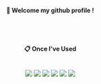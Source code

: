 <div align="center">
  
####  :wave: Welcome my github profile !

  
 <br/>
 <br/>
  
####  :clipboard: Once I've Used 
  <br/>
  
  <img src="https://img.shields.io/badge/c++-00599C?style=for-the-badge&logo=c%2B%2B&logoColor=white">
  <img src="https://img.shields.io/badge/JAVA-007396?style=for-the-badge&logo=Java&logoColor=white">
  <img src="https://img.shields.io/badge/flutter-02569B?style=for-the-badge&logo=flutter&logoColor=white">
  <img src="https://img.shields.io/badge/linux-FCC624?style=for-the-badge&logo=linux&logoColor=black"> 
  <img src="https://img.shields.io/badge/opengl-5586A4?style=for-the-badge&logo=opengl&logoColor=white"> 
  <img src="https://img.shields.io/badge/kotlin-7F52FF?style=for-the-badge&logo=kotlin&logoColor=white">

<br/>


